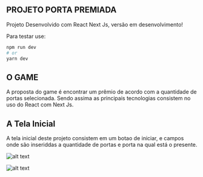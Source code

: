 
## PROJETO PORTA PREMIADA

Projeto Desenvolvido com React Next Js, versão em desenvolvimento!

Para testar use:


```bash
npm run dev
# or
yarn dev
```

## O GAME

A proposta do game é encontrar um prêmio de acordo com a quantidade de portas selecionada. Sendo assima
as principais tecnologias consistem no uso do React com Next Js. 

## A Tela Inicial

A tela inicial deste projeto consistem em um botao de iniciar, e campos onde são inseriddas a quantidade de portas e porta na qual está o presente.


![alt text](https://https://github.com/fredcrodrigues/Desafio_Porta/telaInical.png)

![alt text](https://https://github.com/fredcrodrigues/Desafio_Porta/portaPremiada.png)

